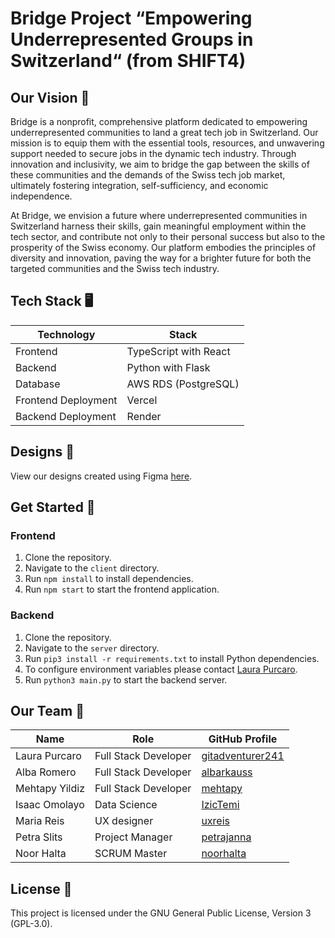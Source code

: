 # Bridge Project “Empowering Underrepresented Groups in Switzerland“ (from SHIFT4)


## Our Vision 🔭
Bridge is a nonprofit, comprehensive platform dedicated to empowering underrepresented communities to land a great tech job in Switzerland. Our mission is to equip them with the essential tools, resources, and unwavering support needed to secure jobs in the dynamic tech industry. Through innovation and inclusivity, we aim to bridge the gap between the skills of these communities and the demands of the Swiss tech job market, ultimately fostering integration, self-sufficiency, and economic independence. 

At Bridge, we envision a future where underrepresented communities in Switzerland harness their skills, gain meaningful employment within the tech sector, and contribute not only to their personal success but also to the prosperity of the Swiss economy. Our platform embodies the principles of diversity and innovation, paving the way for a brighter future for both the targeted communities and the Swiss tech industry.


## Tech Stack 🖥️

| Technology        | Stack                                       |
|-------------------|---------------------------------------------------|
| Frontend          | TypeScript with React                              |
| Backend           | Python with Flask                                  |
| Database          | AWS RDS (PostgreSQL)                               |
| Frontend Deployment | Vercel                                         |
| Backend Deployment | Render                                          |

## Designs 🎨

View our designs created using Figma [here](https://www.figma.com/file/GabIGkFDgeU7GrXLqDsT9T/Shift?type=design&mode=design&t=HVz8AfCQZmmdwH4S-0).


## Get Started 🚀

### Frontend

1. Clone the repository.
2. Navigate to the `client` directory.
3. Run `npm install` to install dependencies.
4. Run `npm start` to start the frontend application.

### Backend

1. Clone the repository.
2. Navigate to the `server` directory.
3. Run `pip3 install -r requirements.txt` to install Python dependencies.
4. To configure environment variables please contact [Laura Purcaro](https://github.com/gitadventurer241).
6. Run `python3 main.py` to start the backend server.


## Our Team 👥

| Name             | Role              | GitHub Profile                                |
|------------------|-------------------|-----------------------------------------------|
| Laura Purcaro   | Full Stack Developer| [gitadventurer241](https://github.com/gitadventurer241)|
| Alba Romero     | Full Stack Developer| [albarkauss](https://github.com/albarkauss)  |
| Mehtapy Yildiz | Full Stack Developer | [mehtapy](https://github.com/mehtapy)        |
| Isaac Omolayo | Data Science          | [IzicTemi](https://github.com/IzicTemi)      |
| Maria Reis | UX designer         | [uxreis](https://github.com/uxmreis) |
| Petra Slits | Project Manager          | [petrajanna](https://github.com/petrajanna) |
| Noor Halta | SCRUM Master          | [noorhalta](https://github.com/noorhalta) |


## License 📃

This project is licensed under the GNU General Public License, Version 3 (GPL-3.0).
